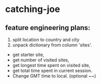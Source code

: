# catching-joe
## feature engineering plans:
1. split location to country and city
2. unpack dictionary from column 'sites'. 
- get starter site,
- get number of visited sites,
- get longest time spent on visited site,
- get total time spent in current session.
- Change GMT time to local. (optional ~~)

